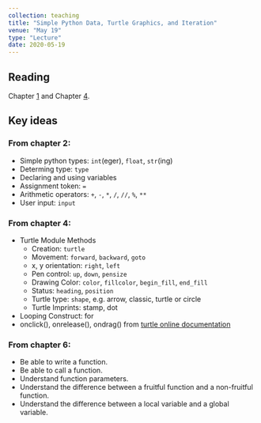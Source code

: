 ```yaml
---
collection: teaching
title: "Simple Python Data, Turtle Graphics, and Iteration"
venue: "May 19"
type: "Lecture"
date: 2020-05-19
---
```


## Reading
Chapter
[1](https://runestone.academy/runestone/books/published/thinkcspy/GeneralIntro/toctree.html)
and Chapter
[4](https://runestone.academy/runestone/books/published/thinkcspy/PythonTurtle/toctree.html).

## Key ideas

### From chapter 2:
* Simple python types: `int`(eger), `float`, `str`(ing)
* Determing type: `type`
* Declaring and using variables
* Assignment token: `=`
* Arithmetic operators: `+`, `-`, `*`, `/`, `//`, `%`, `**`
* User input: `input`

### From chapter 4:
* Turtle Module Methods
	* Creation: `turtle`
	* Movement: `forward`, `backward`, `goto`
	* x, y orientation: `right`, `left`
	* Pen control: `up`, `down`, `pensize`
	* Drawing Color: `color`, `fillcolor`, `begin_fill`, `end_fill`
	* Status: `heading`, `position`
	* Turtle type: `shape`, e.g. arrow, classic, turtle or circle
	* Turtle Imprints: stamp, dot
* Looping Construct: for
* onclick(), onrelease(), ondrag() from [turtle online documentation](
https://docs.python.org/3/library/turtle.html#module-turtle)

### From chapter 6:
* Be able to write a function.
* Be able to call a function.
* Understand function parameters.
* Understand the difference between a fruitful function and a non-fruitful function.
* Understand the difference between a local variable and a global variable.
